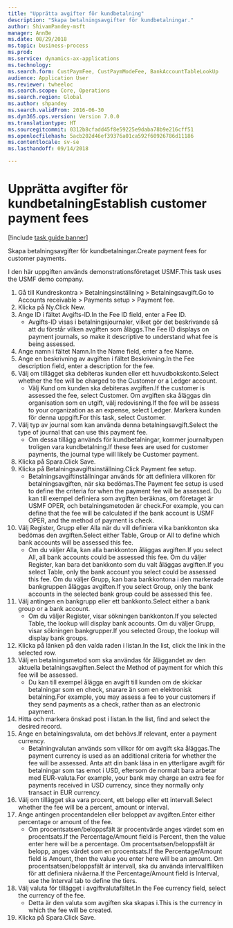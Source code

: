 ```yaml
--- 
title: "Upprätta avgifter för kundbetalning"
description: "Skapa betalningsavgifter för kundbetalningar."
author: ShivamPandey-msft
manager: AnnBe
ms.date: 08/29/2018
ms.topic: business-process
ms.prod: 
ms.service: dynamics-ax-applications
ms.technology: 
ms.search.form: CustPaymFee, CustPaymModeFee, BankAccountTableLookUp
audience: Application User
ms.reviewer: twheeloc
ms.search.scope: Core, Operations
ms.search.region: Global
ms.author: shpandey
ms.search.validFrom: 2016-06-30
ms.dyn365.ops.version: Version 7.0.0
ms.translationtype: HT
ms.sourcegitcommit: 0312b8cfadd45f8e59225e9daba78b9e216cff51
ms.openlocfilehash: 5acb202d46ef39376a01ca592f60926786d11186
ms.contentlocale: sv-se
ms.lasthandoff: 09/14/2018

---
```

# <a name="establish-customer-payment-fees"></a><span data-ttu-id="e9e4a-103">Upprätta avgifter för kundbetalning</span><span class="sxs-lookup"><span data-stu-id="e9e4a-103">Establish customer payment fees</span></span>

[!include [task guide banner](../../includes/task-guide-banner.md)]

<span data-ttu-id="e9e4a-104">Skapa betalningsavgifter för kundbetalningar.</span><span class="sxs-lookup"><span data-stu-id="e9e4a-104">Create payment fees for customer payments.</span></span>

<span data-ttu-id="e9e4a-105">I den här uppgiften används demonstrationsföretaget USMF.</span><span class="sxs-lookup"><span data-stu-id="e9e4a-105">This task uses the USMF demo company.</span></span>

1. <span data-ttu-id="e9e4a-106">Gå till Kundreskontra > Betalningsinställning > Betalningsavgift.</span><span class="sxs-lookup"><span data-stu-id="e9e4a-106">Go to Accounts receivable > Payments setup > Payment fee.</span></span>
2. <span data-ttu-id="e9e4a-107">Klicka på Ny.</span><span class="sxs-lookup"><span data-stu-id="e9e4a-107">Click New.</span></span>
3. <span data-ttu-id="e9e4a-108">Ange ID i fältet Avgifts-ID.</span><span class="sxs-lookup"><span data-stu-id="e9e4a-108">In the Fee ID field, enter a Fee ID.</span></span>
    * <span data-ttu-id="e9e4a-109">Avgifts-ID visas i betalningsjournaler, vilket gör det beskrivande så att du förstår vilken avgiften som åläggs.</span><span class="sxs-lookup"><span data-stu-id="e9e4a-109">The Fee ID displays on payment journals, so make it descriptive to understand what fee is being assessed.</span></span>  
4. <span data-ttu-id="e9e4a-110">Ange namn i fältet Namn.</span><span class="sxs-lookup"><span data-stu-id="e9e4a-110">In the Name field, enter a fee Name.</span></span>
5. <span data-ttu-id="e9e4a-111">Ange en beskrivning av avgiften i fältet Beskrivning.</span><span class="sxs-lookup"><span data-stu-id="e9e4a-111">In the Fee description field, enter a description for the fee.</span></span>
6. <span data-ttu-id="e9e4a-112">Välj om tillägget ska debiteras kunden eller ett huvudbokskonto.</span><span class="sxs-lookup"><span data-stu-id="e9e4a-112">Select whether the fee will be charged to the Customer or a Ledger account.</span></span>
    * <span data-ttu-id="e9e4a-113">Välj Kund om kunden ska debiteras avgiften.</span><span class="sxs-lookup"><span data-stu-id="e9e4a-113">If the customer is assessed the fee, select Customer.</span></span> <span data-ttu-id="e9e4a-114">Om avgiften ska åläggas din organisation som en utgift, välj redovisning.</span><span class="sxs-lookup"><span data-stu-id="e9e4a-114">If the fee will be assess to your organization as an expense, select Ledger.</span></span> <span data-ttu-id="e9e4a-115">Markera kunden för denna uppgift.</span><span class="sxs-lookup"><span data-stu-id="e9e4a-115">For this task, select Customer.</span></span>  
7. <span data-ttu-id="e9e4a-116">Välj typ av journal som kan använda denna betalningsavgift.</span><span class="sxs-lookup"><span data-stu-id="e9e4a-116">Select the type of  journal that can use this payment fee.</span></span>
    * <span data-ttu-id="e9e4a-117">Om dessa tillägg används för kundbetalningar, kommer journaltypen troligen vara kundbetalning.</span><span class="sxs-lookup"><span data-stu-id="e9e4a-117">If these fees are used for customer payments, the journal type will likely be Customer payment.</span></span>  
8. <span data-ttu-id="e9e4a-118">Klicka på Spara.</span><span class="sxs-lookup"><span data-stu-id="e9e4a-118">Click Save.</span></span>
9. <span data-ttu-id="e9e4a-119">Klicka på Betalningsavgiftsinställning.</span><span class="sxs-lookup"><span data-stu-id="e9e4a-119">Click Payment fee setup.</span></span>
    * <span data-ttu-id="e9e4a-120">Betalningsavgiftinställningar används för att definiera villkoren för betalningsavgiften, när ska bedömas.</span><span class="sxs-lookup"><span data-stu-id="e9e4a-120">The Payment fee setup is used to define the criteria for when the payment fee will be assessed.</span></span>  <span data-ttu-id="e9e4a-121">Du kan till exempel definiera som avgiften beräknas, om företaget är USMF OPER, och betalningsmetoden är check.</span><span class="sxs-lookup"><span data-stu-id="e9e4a-121">For example, you can define that the fee will be calculated if the bank account is USMF OPER, and the method of payment is check.</span></span>  
10. <span data-ttu-id="e9e4a-122">Välj Register, Grupp eller Alla när du vill definiera vilka bankkonton ska bedömas den avgiften.</span><span class="sxs-lookup"><span data-stu-id="e9e4a-122">Select either Table, Group or All to define which bank accounts will be assessed this fee.</span></span>
    * <span data-ttu-id="e9e4a-123">Om du väljer Alla, kan alla bankkonton åläggas avgiften.</span><span class="sxs-lookup"><span data-stu-id="e9e4a-123">If you select All, all bank accounts could be assessed this fee.</span></span>  <span data-ttu-id="e9e4a-124">Om du väljer Register, kan bara det bankkonto som du valt åläggas avgiften.</span><span class="sxs-lookup"><span data-stu-id="e9e4a-124">If you select Table, only the bank account you select could be assessed this fee.</span></span> <span data-ttu-id="e9e4a-125">Om du väljer Grupp, kan bara bankkontona i den markerade bankgruppen åläggas avgiften.</span><span class="sxs-lookup"><span data-stu-id="e9e4a-125">If you select Group, only the bank accounts in the selected bank group could be assessed this fee.</span></span>  
11. <span data-ttu-id="e9e4a-126">Välj antingen en bankgrupp eller ett bankkonto.</span><span class="sxs-lookup"><span data-stu-id="e9e4a-126">Select either a bank group or a bank account.</span></span>
    * <span data-ttu-id="e9e4a-127">Om du väljer Register, visar sökningen bankkonton.</span><span class="sxs-lookup"><span data-stu-id="e9e4a-127">If you selected Table, the lookup will display bank accounts.</span></span> <span data-ttu-id="e9e4a-128">Om du väljer Grupp, visar sökningen bankgrupper.</span><span class="sxs-lookup"><span data-stu-id="e9e4a-128">If you selected Group, the lookup will display bank groups.</span></span>  
12. <span data-ttu-id="e9e4a-129">Klicka på länken på den valda raden i listan.</span><span class="sxs-lookup"><span data-stu-id="e9e4a-129">In the list, click the link in the selected row.</span></span>
13. <span data-ttu-id="e9e4a-130">Välj en betalningsmetod som ska användas för åläggandet av den aktuella betalningsavgiften.</span><span class="sxs-lookup"><span data-stu-id="e9e4a-130">Select the Method of payment for which this fee will be assessed.</span></span>
    * <span data-ttu-id="e9e4a-131">Du kan till exempel ålägga en avgift till kunden om de skickar betalningar som en check, snarare än som en elektronisk betalning.</span><span class="sxs-lookup"><span data-stu-id="e9e4a-131">For example, you may assess a fee to your customers if they send payments as a check, rather than as an electronic payment.</span></span>  
14. <span data-ttu-id="e9e4a-132">Hitta och markera önskad post i listan.</span><span class="sxs-lookup"><span data-stu-id="e9e4a-132">In the list, find and select the desired record.</span></span>
15. <span data-ttu-id="e9e4a-133">Ange en betalningsvaluta, om det behövs.</span><span class="sxs-lookup"><span data-stu-id="e9e4a-133">If relevant, enter a payment currency.</span></span>
    * <span data-ttu-id="e9e4a-134">Betalningvalutan används som villkor för om avgift ska åläggas.</span><span class="sxs-lookup"><span data-stu-id="e9e4a-134">The payment currency is used as an additional criteria for whether the fee will be assessed.</span></span>  <span data-ttu-id="e9e4a-135">Anta att din bank läsa in en ytterligare avgift för betalningar som tas emot i USD, eftersom de normalt bara arbetar med EUR-valuta.</span><span class="sxs-lookup"><span data-stu-id="e9e4a-135">For example, your bank may charge an extra fee for payments received in USD currency, since they normally only transact in EUR currency.</span></span>  
16. <span data-ttu-id="e9e4a-136">Välj om tillägget ska vara procent, ett belopp eller ett intervall.</span><span class="sxs-lookup"><span data-stu-id="e9e4a-136">Select whether the fee will be a percent, amount or interval.</span></span>
17. <span data-ttu-id="e9e4a-137">Ange antingen procentandelen eller beloppet av avgiften.</span><span class="sxs-lookup"><span data-stu-id="e9e4a-137">Enter either percentage or amount of the fee.</span></span>
    * <span data-ttu-id="e9e4a-138">Om procentsatsen/beloppsfält är procentvärde anges värdet som en procentsats.</span><span class="sxs-lookup"><span data-stu-id="e9e4a-138">If the Percentage/Amount field is Percent, then the value enter here will be a percentage.</span></span> <span data-ttu-id="e9e4a-139">Om procentsatsen/beloppsfält är belopp, anges värdet som en procentsats.</span><span class="sxs-lookup"><span data-stu-id="e9e4a-139">If the Percentage/Amount field is Amount, then the value you enter here will be an amount.</span></span> <span data-ttu-id="e9e4a-140">Om procentsatsen/beloppsfält är intervall, ska du använda intervallfliken för att definiera nivåerna.</span><span class="sxs-lookup"><span data-stu-id="e9e4a-140">If the Percentage/Amount field is Interval, use the Interval tab to define the tiers.</span></span>  
18. <span data-ttu-id="e9e4a-141">Välj valuta för tillägget i avgiftvalutafältet.</span><span class="sxs-lookup"><span data-stu-id="e9e4a-141">In the Fee currency field, select the currency of the fee.</span></span>
    * <span data-ttu-id="e9e4a-142">Detta är den valuta som avgiften ska skapas i.</span><span class="sxs-lookup"><span data-stu-id="e9e4a-142">This is the currency in which the fee will be created.</span></span>  
19. <span data-ttu-id="e9e4a-143">Klicka på Spara.</span><span class="sxs-lookup"><span data-stu-id="e9e4a-143">Click Save.</span></span>


